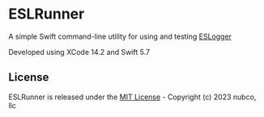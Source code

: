 # ESLRunner

A simple Swift command-line utility for using and testing [ESLogger](https://github.com/nubcoxyz/ESLogger)

Developed using XCode 14.2 and Swift 5.7


## License

ESLRunner is released under the [MIT License](https://github.com/nubcoxyz/ESLRunner/blob/master/LICENSE) - Copyright (c) 2023 nubco, llc
